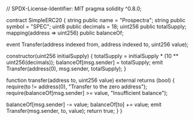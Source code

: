 // SPDX-License-Identifier: MIT
pragma solidity ^0.8.0;

contract SimpleERC20 {
    string public name = "Prospectra";
    string public symbol = "SPEC";
    uint8 public decimals = 18;
    uint256 public totalSupply;
    mapping(address => uint256) public balanceOf;

event Transfer(address indexed from, address indexed to, uint256 value);

constructor(uint256 initialSupply) {
        totalSupply = initialSupply * (10 ** uint256(decimals));
        balanceOf[msg.sender] = totalSupply;
        emit Transfer(address(0), msg.sender, totalSupply);
    }

function transfer(address to, uint256 value) external returns (bool) {
        require(to != address(0), "Transfer to the zero address");
        require(balanceOf[msg.sender] >= value, "Insufficient balance");

balanceOf[msg.sender] -= value;
        balanceOf[to] += value;
        emit Transfer(msg.sender, to, value);
        return true;
    }
}
